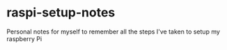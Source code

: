 # raspi-setup-notes
Personal notes for myself to remember all the steps I've taken to setup my raspberry Pi
